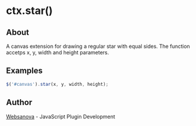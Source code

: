 # ctx.star()

## About

A canvas extension for drawing a regular star with equal sides.  The function accetps x, y, width and height parameters.


## Examples

```js
$('#canvas').star(x, y, width, height);
```


## Author

[Websanova](http://websanova.com) - JavaScript Plugin Development